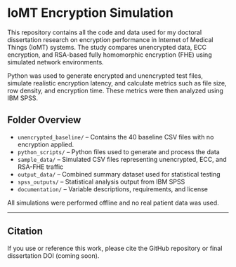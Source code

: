 # IoMT Encryption Simulation

This repository contains all the code and data used for my doctoral dissertation research on encryption performance in Internet of Medical Things (IoMT) systems. The study compares unencrypted data, ECC encryption, and RSA-based fully homomorphic encryption (FHE) using simulated network environments.

Python was used to generate encrypted and unencrypted test files, simulate realistic encryption latency, and calculate metrics such as file size, row density, and encryption time. These metrics were then analyzed using IBM SPSS.

## Folder Overview

- `unencrypted_baseline/` – Contains the 40 baseline CSV files with no encryption applied.
- `python_scripts/` – Python files used to generate and process the data
- `sample_data/` – Simulated CSV files representing unencrypted, ECC, and RSA-FHE traffic
- `output_data/` – Combined summary dataset used for statistical testing
- `spss_outputs/` – Statistical analysis output from IBM SPSS
- `documentation/` – Variable descriptions, requirements, and license

All simulations were performed offline and no real patient data was used.

---

## Citation

If you use or reference this work, please cite the GitHub repository or final dissertation DOI (coming soon).
